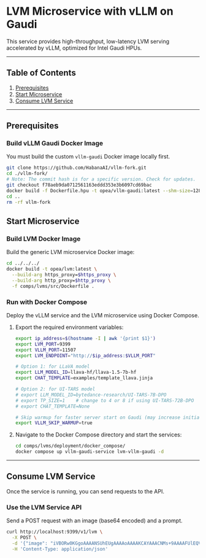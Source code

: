 # LVM Microservice with vLLM on Gaudi

This service provides high-throughput, low-latency LVM serving accelerated by vLLM, optimized for Intel Gaudi HPUs.

---

## Table of Contents

1. [Prerequisites](#prerequisites)
2. [Start Microservice](#start-microservice)
3. [Consume LVM Service](#consume-lvm-service)

---

## Prerequisites

### Build vLLM Gaudi Docker Image

You must build the custom `vllm-gaudi` Docker image locally first.

```bash
git clone https://github.com/HabanaAI/vllm-fork.git
cd ./vllm-fork/
# Note: The commit hash is for a specific version. Check for updates.
git checkout f78aeb9da0712561163eddd353e3b6097cd69bac
docker build -f Dockerfile.hpu -t opea/vllm-gaudi:latest --shm-size=128g . --build-arg https_proxy=$https_proxy --build-arg http_proxy=$http_proxy
cd ..
rm -rf vllm-fork
```

## Start Microservice

### Build LVM Docker Image

Build the generic LVM microservice Docker image:

```bash
cd ../../../
docker build -t opea/lvm:latest \
  --build-arg https_proxy=$https_proxy \
  --build-arg http_proxy=$http_proxy \
  -f comps/lvms/src/Dockerfile .
```

### Run with Docker Compose

Deploy the vLLM service and the LVM microservice using Docker Compose.

1.  Export the required environment variables:

    ```bash
    export ip_address=$(hostname -I | awk '{print $1}')
    export LVM_PORT=9399
    export VLLM_PORT=11507
    export LVM_ENDPOINT="http://$ip_address:$VLLM_PORT"

    # Option 1: for LLaVA model
    export LLM_MODEL_ID=llava-hf/llava-1.5-7b-hf
    export CHAT_TEMPLATE=examples/template_llava.jinja

    # Option 2: for UI-TARS model
    # export LLM_MODEL_ID=bytedance-research/UI-TARS-7B-DPO
    # export TP_SIZE=1    # change to 4 or 8 if using UI-TARS-72B-DPO
    # export CHAT_TEMPLATE=None

    # Skip warmup for faster server start on Gaudi (may increase initial inference time)
    export VLLM_SKIP_WARMUP=true
    ```

2.  Navigate to the Docker Compose directory and start the services:
    ```bash
    cd comps/lvms/deployment/docker_compose/
    docker compose up vllm-gaudi-service lvm-vllm-gaudi -d
    ```

---

## Consume LVM Service

Once the service is running, you can send requests to the API.

### Use the LVM Service API

Send a POST request with an image (base64 encoded) and a prompt.

```bash
curl http://localhost:9399/v1/lvm \
  -X POST \
  -d '{"image": "iVBORw0KGgoAAAANSUhEUgAAAAoAAAAKCAYAAACNMs+9AAAAFUlEQVR42mP8/5+hnoEIwDiqkL4KAcT9GO0U4BxoAAAAAElFTkSuQmCC", "prompt":"What is this?"}' \
  -H 'Content-Type: application/json'
```
